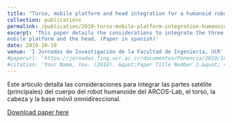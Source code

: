 ```yaml
---
title: "Torso, mobile platform and head integration for a humanoid robot"
collection: publications
permalink: /publication/2019-torso-mobile-platform-integration-humanoid-robot
excerpt: 'This paper details the considerations to integrate the three main satellite parts forthe humanoid robot, the torso, the
mobile platform and the head. (Paper in spanish)'
date: 2019-10-18
venue: 'I Jornadas de Investigación de la Facultad de Ingeniería, UCR'
#paperurl: 'https://jornadas.fing.ucr.ac.cr/documentos/Ponencia/2019/Integracion-de-un-torso-movil-una-plataforma-omnidireccional-y-una-cabeza-para-un-robot-humanoide.pdf'
#citation: 'Your Name, You. (2010). &quot;Paper Title Number 2.&quot; <i>Journal 1</i>. 1(2).'
---
```


Este artículo detalla las consideraciones para integrar las partes satélite (principales) del cuerpo del robot humanoide del ARCOS-Lab, el torso, la cabeza y la base móvil omnidireccional. 

[Download paper here](../files/Articulo_Integracion-de-un-torso-movil-una-plataforma-omnidireccional-y-una-cabeza-para-un-robot-humanoide.pdf)

